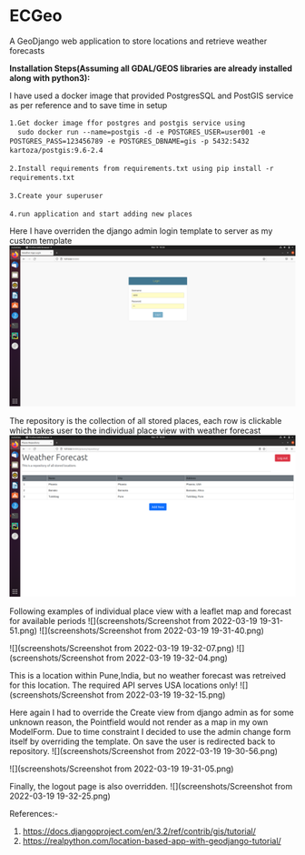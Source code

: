 # ECGeo
A GeoDjango web application to store locations and retrieve weather forecasts


<b>Installation Steps(Assuming all GDAL/GEOS libraries are 
already installed along with python3):</b>

I have used a docker image that provided PostgresSQL and PostGIS service as per reference and to save time in setup




    1.Get docker image ffor postgres and postgis service using 
      sudo docker run --name=postgis -d -e POSTGRES_USER=user001 -e POSTGRES_PASS=123456789 -e POSTGRES_DBNAME=gis -p 5432:5432 kartoza/postgis:9.6-2.4

    2.Install requirements from requirements.txt using pip install -r requirements.txt

    3.Create your superuser

    4.run application and start adding new places



Here I have overriden the django admin login template to server as my custom template
![](screenshots/login.png)

The repository is the collection of all stored places, each row is clickable which takes user to the individual place view with weather forecast
![](screenshots/repository.png)

Following examples of individual place view with a leaflet map and forecast for available periods
![](screenshots/Screenshot from 2022-03-19 19-31-51.png)
![](screenshots/Screenshot from 2022-03-19 19-31-40.png)

![](screenshots/Screenshot from 2022-03-19 19-32-07.png)
![](screenshots/Screenshot from 2022-03-19 19-32-04.png)


This is a location within Pune,India, but no weather forecast was retreived for this location.
The required API serves USA locations only!
![](screenshots/Screenshot from 2022-03-19 19-32-15.png)


Here again I had to override the Create view from django admin as for some unknown reason, the Pointfield would not render as a map in my own ModelForm.
Due to time constraint I decided to use the admin change form itself by overriding the template.
On save the user is redirected back to repository.
![](screenshots/Screenshot from 2022-03-19 19-30-56.png)

![](screenshots/Screenshot from 2022-03-19 19-31-05.png)

Finally, the logout page is also overridden.
![](screenshots/Screenshot from 2022-03-19 19-32-25.png)


References:-


1. https://docs.djangoproject.com/en/3.2/ref/contrib/gis/tutorial/
2. https://realpython.com/location-based-app-with-geodjango-tutorial/

